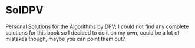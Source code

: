 # SolDPV
Personal Solutions for the Algorithms by DPV; I could not find any complete solutions for this book so I decided to do it on my own, could be a lot of mistakes though, maybe you can point them out?
